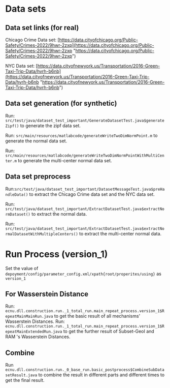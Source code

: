 # Data sets
## Data set links (for real)
Chicago Crime Data set: [https://data.cityofchicago.org/Public-Safety/Crimes-2022/9hwr-2zxp](https://data.cityofchicago.org/Public-Safety/Crimes-2022/9hwr-2zxp "https://data.cityofchicago.org/Public-Safety/Crimes-2022/9hwr-2zxp")

NYC Data set: [https://data.cityofnewyork.us/Transportation/2016-Green-Taxi-Trip-Data/hvrh-b6nb](https://data.cityofnewyork.us/Transportation/2016-Green-Taxi-Trip-Data/hvrh-b6nb "https://data.cityofnewyork.us/Transportation/2016-Green-Taxi-Trip-Data/hvrh-b6nb")
## Data set generation (for synthetic)
Run: `src/test/java/dataset_test_important/GenerateDatasetTest.java$generateZipf()` to generate the zipf data set.

Run: `src/main/resources/matlabcode/generateWriteTwoDimNormPoint.m` to generate the normal data set.

Run: `src/main/resources/matlabcode/generateWriteTwoDimNormPointWithMultiCenter.m` to generate the multi-center normal data set.
 
## Data set preprocess
Run:`src/test/java/dataset_test_important/DatasetMessageTest.java$preHandleData()` to extract the Chicago Crime data set and the NYC data set.

Run: `src/test/java/dataset_test_important/ExtractDatasetTest.java$extractNormDataset()` to extract the normal data.

Run: `src/test/java/dataset_test_important/ExtractDatasetTest.java$extractNormalDatasetWithMultipleCenters()` to extract the multi-center normal data.

# Run Process (version_1)
Set the value of `depoyment/config/parameter_config.xml/xpath{root/properites/using}` as `version_1`

## For Wasserstein Distance 
Run: `ecnu.dll.construction.run._1_total_run.main_repeat_process.version_1$RepeatMainMainRun.java` to get the basic result of all mechanisms' Wasserstein Distances.
Run: `ecnu.dll.construction.run._1_total_run.main_repeat_process.version_1$RepeatMainExtendedRun.java` to get the further result of Subset-GeoI and RAM 's Wasserstein Distances.

[//]: # (## For KL Divergence )
[//]: # (Run: `src/main/java/ecnu/dll/construction/run/basic_preprocess/SubsetGeoIEpsilonLPTableGeneration.java` to generate LP table for SEM-Geo-I.)
[//]: # ()
[//]: # (Run: `src/main/java/ecnu/dll/construction/run/basic_preprocess/DAMEpsilonLPTableGeneration.java` to generate LP table for DAM.)
[//]: # ()
[//]: # (Run: `src/main/java/ecnu/dll/construction/run/main_repeat_process/RepeatExtendedExtendedForKLDivergenceOnlyRun.java` to get the result under KL divergence.)


## Combine
Run `ecnu.dll.construction.run._0_base_run.basic_postprocess$CombineSubDatasetResult.java` to combine the result in different parts and different times to get the final result.

